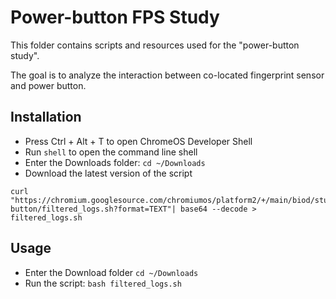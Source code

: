 # Power-button FPS Study

This folder contains scripts and resources used for the "power-button study".

The goal is to analyze the interaction between co-located fingerprint sensor
and power button.

## Installation

* Press Ctrl + Alt + T to open ChromeOS Developer Shell
* Run `shell` to open the command line shell
* Enter the Downloads folder: `cd ~/Downloads`
* Download the latest version of the script

```
curl "https://chromium.googlesource.com/chromiumos/platform2/+/main/biod/study/power-button/filtered_logs.sh?format=TEXT"| base64 --decode > filtered_logs.sh
```

## Usage

* Enter the Download folder `cd ~/Downloads`
* Run the script: `bash filtered_logs.sh`
